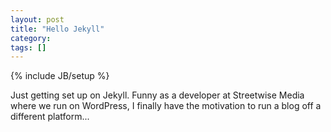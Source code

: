```yaml
---
layout: post
title: "Hello Jekyll"
category: 
tags: []
---
```

{% include JB/setup %}

Just getting set up on Jekyll. Funny as a developer at Streetwise Media where we run on WordPress, I finally have the motivation to run a blog off a different platform...
